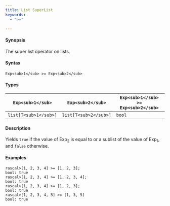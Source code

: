 ```yaml
---
title: List SuperList
keywords:
  - ">="

---
```


#### Synopsis

The super list operator on lists.

#### Syntax

`Exp<sub>1</sub> >= Exp<sub>2</sub>`

#### Types


| `Exp<sub>1</sub>`     |  `Exp<sub>2</sub>`     | `Exp<sub>1</sub> >= Exp<sub>2</sub>`  |
| --- | --- | --- |
| `list[T<sub>1</sub>]` |  `list[T<sub>2</sub>]` | `bool`                |


#### Description

Yields `true` if the value of Exp<sub>2</sub> is equal to or a sublist of the value of Exp<sub>1</sub>,  and `false` otherwise.

#### Examples


```rascal-shell
rascal>[1, 2, 3, 4] >= [1, 2, 3];
bool: true
rascal>[1, 2, 3, 4] >= [1, 2, 3, 4];
bool: true
rascal>[1, 2, 3, 4] >= [1, 2, 3];
bool: true
rascal>[1, 2, 3, 4, 5] >= [1, 3, 5]
bool: true
```


